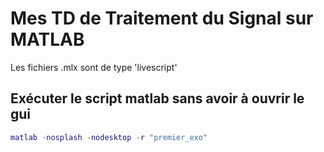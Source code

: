 # Mes TD de Traitement du Signal sur MATLAB
Les fichiers .mlx sont de type 'livescript'

## Exécuter le script matlab sans avoir à ouvrir le gui
```matlab
matlab -nosplash -nodesktop -r "premier_exo"
```
